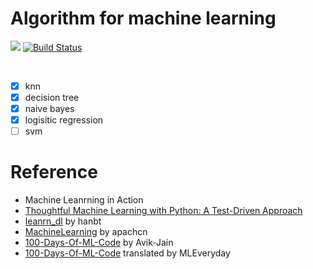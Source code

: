 # Algorithm for machine learning

![](https://img.shields.io/badge/python-3.5-blue.svg) [![Build Status](https://travis-ci.org/InnoFang/Algo4ML.svg?branch=master)](https://travis-ci.org/InnoFang/Algo4ML)

<br />

 + [x] knn
 + [x] decision tree
 + [x] naive bayes
 + [x] logisitic regression
 + [ ] svm

# Reference

 + Machine Leanrning in Action 
 + [Thoughtful Machine Learning with Python: A Test-Driven Approach](https://github.com/thoughtfulml/examples-in-python)
 + [leanrn_dl](https://github.com/hanbt/learn_dl) by hanbt
 + [MachineLearning](https://github.com/apachecn/MachineLearning) by apachcn
 + [100-Days-Of-ML-Code](https://github.com/Avik-Jain/100-Days-Of-ML-Code) by Avik-Jain
 + [100-Days-Of-ML-Code](https://github.com/MLEveryday/100-Days-Of-ML-Code) translated by MLEveryday